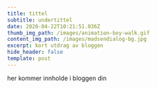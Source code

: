```yaml
---
title: tittel
subtitle: undertittel
date: 2020-04-22T10:21:51.036Z
thumb_img_path: /images/animation-boy-walk.gif
content_img_path: /images/madsendialog-bg.jpg
excerpt: kort utdrag av bloggen
hide_header: false
template: post
---
```

her kommer innholde i bloggen din